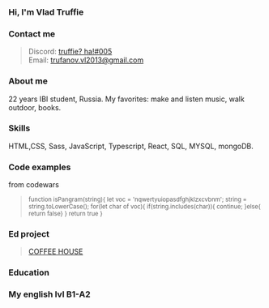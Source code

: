 ###  **Hi, I'm Vlad Truffie**  
  
  
###  **Contact me**
>Discord: [truffie? ha!#005](https://discordapp.com/users/427005360239542272)  
>Email: trufanov.vl2013@gmail.com 
  

###  **About me**  
22 years IBI student, Russia. My favorites: make and listen music, walk outdoor, books. 
  
###  **Skills**  
HTML,CSS, Sass, JavaScript, Typescript, React, SQL, MYSQL, mongoDB. 
  
  
###  **Code examples**  
from codewars  
 ><sub>function isPangram(string){
>let voc = 'nqwertyuiopasdfghjklzxcvbnm';
>string = string.toLowerCase();
>for(let char of voc){
>if(string.includes(char)){
>continue;
>}else{
>return false}
>}
>return true
>}</sub> 
  
### **Ed project**  
 >[COFFEE HOUSE](https://codepen.io/truffie/pen/vYjwbjw)  
 
### **Education**

### **My english lvl B1-A2**